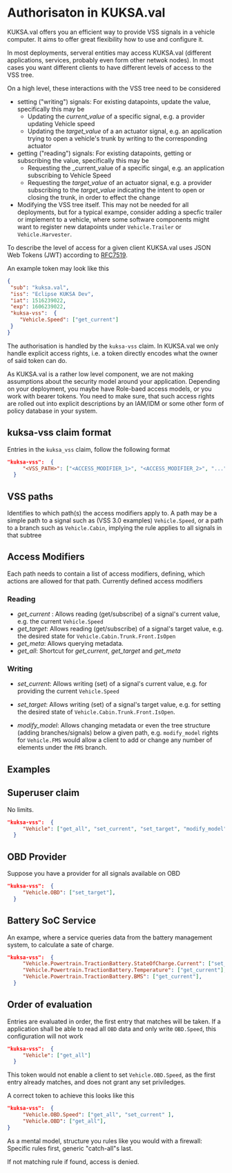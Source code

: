 # Authorisaton in KUKSA.val

KUKSA.val offers you an efficient way to provide VSS signals in a vehicle computer. It aims to offer great flexibility how to use and configure it.

In most deployments, serveral entities may access KUKSA.val (different applications, services, probably even form other netwok nodes). In most cases you want different clients to have different levels of access to the VSS tree.

On a high level, these interactions with the VSS tree need to be considered

 * setting ("writing") signals: For existing datapoints, update the value, specifically this may be 
   * Updating the _current_value_ of a specific signal, e.g. a provider updating Vehicle speed 
   * Updating the _target_value_ of a an actuator signal, e.g. an application trying to open a vehicle's trunk by writing to the corresponding actuator
 * getting ("reading") signals: For existing datapoints, getting or subscribing the value, specifically this may be
   * Requesting the _current_value of a specific singal, e.g. an application subscribing to Vehicle Speed
   * Requesting the _target_value_ of an actuator signal, e.g. a provider subscribing to the _target_value_ indicating the intent to open or closing the trunk, in order to effect the change
 * Modifying the VSS tree itself. This may not be needed for all deployments, but for a typical exampe, consider adding a specfic trailer or implement to a vehicle, where some software components might want to register new datapoints under `Vehicle.Trailer` or `Vehicle.Harvester`.


 To describe the level of access for a given client KUKSA.val uses JSON Web Tokens (JWT) according to [RFC7519](https://www.rfc-editor.org/rfc/rfc7519).

 An example token may look like this

 ```json
{
  "sub": "kuksa.val",
  "iss": "Eclipse KUKSA Dev",
  "iat": 1516239022,
  "exp": 1606239022,
  "kuksa-vss":  {
     "Vehicle.Speed": ["get_current"]
  }
}
``` 

The authorisation is handled by the `kuksa-vss` claim. In KUKSA.val we only handle explicit access rights, i.e. a token directly encodes what the owner of said token can do. 

As KUKSA.val is a rather low level component, we are not making assumptions about the security model around your application. Depending on your deployment, you maybe have Role-baed access models, or you work with bearer tokens. You need to make sure, that such access rights are rolled out into explicit descriptions by an IAM/IDM or some other form of policy database in your system.



## kuksa-vss claim format

Entries in the `kuksa_vss` claim, follow the following format

```json
"kuksa-vss":  {
     "<VSS_PATH>": ["<ACCESS_MODIFIER_1>", "<ACCESS_MODIFIER_2>", "..."]
  }
```

## VSS paths
Identifies to which path(s) the access modifiers apply to. A path may be a simple path to a signal such as (VSS  3.0 examples) `Vehicle.Speed`, or a path to a branch such as `Vehicle.Cabin`, implying the rule applies to all signals in that subtree

## Access Modifiers
Each path needs to contain a list of access modifiers, defining, which actions are allowed for that path. Currently defined access modifiers

### Reading
 * *get_current* : Allows reading (get/subscribe) of a signal's current value, e.g. the current `Vehicle.Speed`
 * *get_target*: Allows reading (get/subscribe) of a signal's target value, e.g. the desired state for `Vehicle.Cabin.Trunk.Front.IsOpen`
 * *get_meta*: Allows querying metadata.
 * *get_all*: Shortcut for *get_current*, *get_target* and *get_meta* 


### Writing
 * *set_current*: Allows writing (set) of a signal's current value, e.g. for providing the current `Vehicle.Speed`

 * *set_target*: Allows writing (set) of a signal's target value, e.g. for setting the desired state of `Vehicle.Cabin.Trunk.Front.IsOpen`.

 * *modify_model*: Allows changing metadata or even the tree structure (adding branches/signals) below a given path, e.g. `modify_model` rights for `Vehicle.FMS` would allow a client to add or change any number of elements under the `FMS` branch.


## Examples

## Superuser claim
No limits.

```json
"kuksa-vss":  {
     "Vehicle": ["get_all", "set_current", "set_target", "modify_model"],
  }
```

## OBD Provider
Suppose you have a provider for all signals available on OBD

```json
"kuksa-vss":  {
     "Vehicle.OBD": ["set_target"],
  }
```

## Battery SoC Service
An exampe, where a service queries data from the battery management system, to calculate a sate of charge.

```json
"kuksa-vss":  {
     "Vehicle.Powertrain.TractionBattery.StateOfCharge.Current": ["set_current"],
     "Vehicle.Powertrain.TractionBattery.Temperature": ["get_current"],
     "Vehicle.Powertrain.TractionBattery.BMS": ["get_current"],
  }
```




## Order of evaluation
Entries are evaluated in order, the first entry that matches will be taken. If a application shall be able to read all `OBD` data and only write `OBD.Speed`, this configuration will not work

```json
"kuksa-vss":  {
     "Vehicle": ["get_all"]
  }
```

This token would not enable a client to set `Vehicle.OBD.Speed`, as the first entry already matches, and does not grant any set priviledges.

A correct token to achieve this looks like this

```json
"kuksa-vss":  {
     "Vehicle.OBD.Speed": ["get_all", "set_current" ],
     "Vehicle.OBD": ["get_all"],
}
```

As a mental model, structure you rules like you would with a firewall:  Specific rules first, generic "catch-all"s last.

If not matching rule if found, access is denied.

